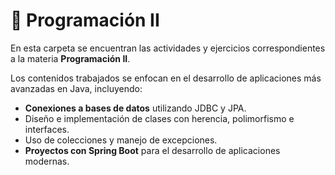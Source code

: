# 📂 Programación II

En esta carpeta se encuentran las actividades y ejercicios correspondientes a la materia **Programación II**.  

Los contenidos trabajados se enfocan en el desarrollo de aplicaciones más avanzadas en Java, incluyendo:  
- **Conexiones a bases de datos** utilizando JDBC y JPA.  
- Diseño e implementación de clases con herencia, polimorfismo e interfaces.  
- Uso de colecciones y manejo de excepciones.  
- **Proyectos con Spring Boot** para el desarrollo de aplicaciones modernas.  

